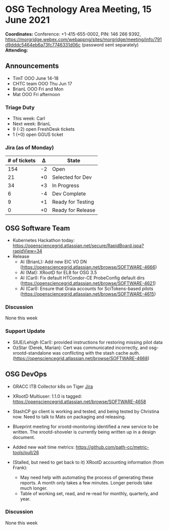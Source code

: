 # OSG Technology Area Meeting, 15 June 2021

**Coordinates:** Conference: +1-415-655-0002, PIN: 146 266 9392, <https://morgridge.webex.com/webappng/sites/morgridge/meeting/info/791d9dddc5464eb6a73fc7746331d06c> (password sent separately)  
**Attending:**   


## Announcements

-   TimT OOO June 14-18
-   CHTC team OOO Thu Jun 17
-   BrianL OOO Fri and Mon
-   Mat OOO Fri afternoon


### Triage Duty

-   This week: Carl
-   Next week: BrianL
-   9 (-2) open FreshDesk tickets
-   1 (+0) open GGUS ticket


### Jira (as of Monday)

| # of tickets | &Delta; | State             |
|------------ |------- |----------------- |
| 154          | -2      | Open              |
| 21           | +0      | Selected for Dev  |
| 34           | +3      | In Progress       |
| 6            | -4      | Dev Complete      |
| 9            | +1      | Ready for Testing |
| 0            | +0      | Ready for Release |


## OSG Software Team

-   Kubernetes Hackathon today: <https://opensciencegrid.atlassian.net/secure/RapidBoard.jspa?rapidView=34>
-   Release  
    -   AI (BrianL): Add new EIC VO DN (<https://opensciencegrid.atlassian.net/browse/SOFTWARE-4666>)
    -   AI (Mat): XRootD for EL8 for OSG 3.5
    -   AI (Carl): Fix default HTCondor-CE ProbeConfig default dirs (<https://opensciencegrid.atlassian.net/browse/SOFTWARE-4621>)
    -   AI (Carl): Ensure that Graia accounts for SciTokens-based pilots (<https://opensciencegrid.atlassian.net/browse/SOFTWARE-4615>)


### Discussion

None this week  


### Support Update

-   SIUE/Lehigh (Carl): provided instructions for restoring missing pilot data
-   OzStar (Derek, Marian): Cert was communicated incorrectly, and osg-xrootd-standalone was conflicting with the stash cache auth.  (<https://opensciencegrid.atlassian.net/browse/SOFTWARE-4668>)



## OSG DevOps

-   GRACC ITB Collector k8s on Tiger [Jira](https://opensciencegrid.atlassian.net/browse/OPS-184)
-   XRootD Multiuser: 1.1.0 is tagged: <https://opensciencegrid.atlassian.net/browse/SOFTWARE-4658>
-   StashCP go client is working and tested, and being tested by Christina now. Need to talk to Mats on packaging and releasing.
-   Blueprint meeting for xrootd-monitoring identified a new service to be written.  The xrootd-shoveler is currently being written up in a design document.
-   Added new wait time metrics: https://github.com/path-cc/metric-tools/pull/26

-   (Stalled, but need to get back to it) XRootD accounting information (from Frank):  
    -   May need help with automating the process of generating these reports.  A month only takes a few minutes.  Longer periods take much longer.
    -   Table of working set, read, and re-read for monthly, quarterly, and year.


### Discussion

None this week  
